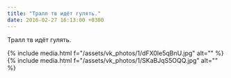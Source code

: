 ```yaml
---
title: "Тралл тв идёт гулять."
date: 2016-02-27 16:13:00 +0300
---
```


Тралл тв идёт гулять.


{% include media.html f="/assets/vk_photos/1/dFX0Ie5qBnU.jpg" alt="" %}
{% include media.html f="/assets/vk_photos/1/SKaBJqS5OQQ.jpg" alt="" %}
